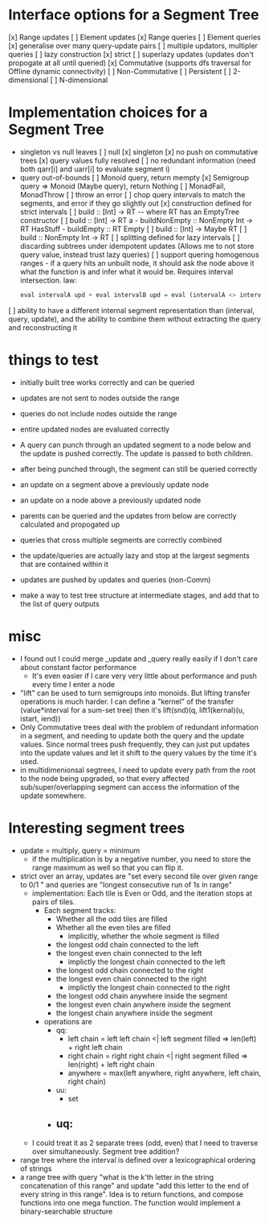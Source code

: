 # Interface options for a Segment Tree
[x] Range updates 
  [ ] Element updates
[x] Range queries 
  [ ] Element queries
[x] generalise over many query-update pairs
[ ] multiple updators, multipler queries
[ ] lazy construction
  [x] strict
[ ] superlazy updates (updates don't propogate at all until queried)
[x] Commutative (supports dfs traversal for Offline dynamic connectivity)
  [ ] Non-Commutative
[ ] Persistent
[ ] 2-dimensional
[ ] N-dimensional

# Implementation choices for a Segment Tree
- singleton vs null leaves
  [ ] null
  [x] singleton
[x] no push on commutative trees
  [x] query values fully resolved
  [ ] no redundant information (need both qarr[i] and uarr[i] to evaluate segment i)
- query out-of-bounds
  [ ] Monoid query, return mempty
  [x] Semigroup query => Monoid (Maybe query), return Nothing
  [ ] MonadFail, MonadThrow
  [ ] throw an error
  [ ] chop query intervals to match the segments, and error if they go slightly out
[x] construction defined for strict intervals
  [ ] build :: [Int] -> RT -- where RT has an EmptyTree constructor
  [ ] build :: [Int] -> RT a
      - buildNonEmpty :: NonEmpty Int -> RT HasStuff
      - buildEmpty :: RT Empty
  [ ] build :: [Int] -> Maybe RT
  [ ] build :: NonEmpty Int -> RT
[ ] splitting defined for lazy intervals
  [ ] discarding subtrees under idempotent updates (Allows me to not store query value, instead trust lazy queries)
  [ ] support quering homogenous ranges - if a query hits an unbuilt node, it should ask the node above it what the function is and infer what it would be. Requires interval intersection. law: 
  ```hs
  eval intervalA upd + eval intervalB upd = eval (intervalA <> intervalB) upd
  ```
[ ] ability to have a different internal segment representation than (interval, query, update), and the ability to combine them without extracting the query and reconstructing it



# things to test
- initially built tree works correctly and can be queried
- updates are not sent to nodes outside the range
- queries do not include nodes outside the range
- entire updated nodes are evaluated correctly
- A query can punch through an updated segment to a node below and the update is pushed correctly. The update is passed to both children.
- after being punched through, the segment can still be queried correctly
- an update on a segment above a previously update node
- an update on a node above a previously updated node
- parents can be queried and the updates from below are correctly calculated and propogated up
- queries that cross multiple segments are correctly combined

- the update/queries are actually lazy and stop at the largest segments that are contained within it
- updates are pushed by updates and queries (non-Comm)

- make a way to test tree structure at intermediate stages, and add that to the list of query outputs

# misc

- I found out I could merge _update and _query really easily if I don't care about constant factor performance
    - It's even easier if I care very very little about performance and push every time I enter a node
- "lift" can be used to turn semigroups into monoids. But lifting transfer operations is much harder. I can define a "kernel" of the transfer (value*interval for a sum-set tree) then it's lift(snd)(q, lift1(kernal)(u, istart, iend))
- Only Commutative trees deal with the problem of redundant information in a segment, and needing to update both the query and the update values. Since normal trees push frequently, they can just put updates into the update values and let it shift to the query values by the time it's used.
- in multidimenionsal segtrees, I need to update every path from the root to the node being upgraded, so that every affected sub/super/overlapping segment can access the information of the update somewhere.

# Interesting segment trees

- update = multiply, query = minimum
    - if the multiplication is by a negative number, you need to store the range maximum as well so that you can flip it.
- strict over an array, updates are "set every second tile over given range to 0/1 " and queries are "longest consecutive run of 1s in range"
    - implementation: Each tile is Even or Odd, and the iteration stops at pairs of tiles. 
        - Each segment tracks:
            - Whether all the odd tiles are filled
            - Whether all the even tiles are filled
                - implicitly, whether the whole segment is filled
            - the longest odd chain connected to the left
            - the longest even chain connected to the left
                - implictly the longest chain connected to the left
            - the longest odd chain connected to the right
            - the longest even chain connected to the right
                - implictly the longest chain connected to the right
            - the longest odd chain anywhere inside the segment
            - the longest even chain anywhere inside the segment
            - the longest chain anywhere inside the segment
        - operations are
            - qq:
                - left chain = left left chain <| left segment filled => len(left) + right left chain
                - right chain = right right chain <| right segment filled => len(right) + left right chain
                - anywhere = max(left anywhere, right anywhere, left chain, right chain)
            - uu:
                - set
            - uq:
                - 
    - I could treat it as 2 separate trees (odd, even) that I need to traverse over simultaneously. Segment tree addition?
- range tree where the interval is defined over a lexicographical ordering of strings
- a range tree with query "what is the k'th letter in the string concatenation of this range" and update "add this letter to the end of every string in this range". Idea is to return functions, and compose functions into one mega function. The function would implement a binary-searchable structure
